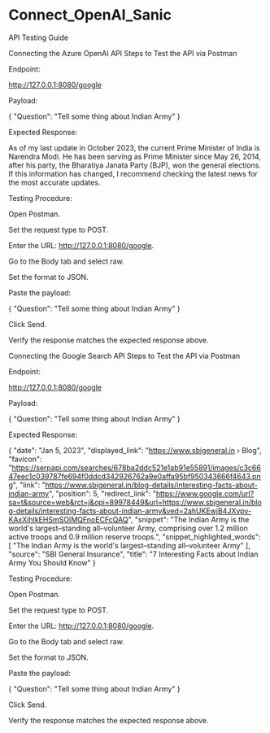 # Connect_OpenAI_Sanic

API Testing Guide

Connecting the Azure OpenAI API
Steps to Test the API via Postman

Endpoint:

http://127.0.0.1:8080/google

Payload:

{ "Question": "Tell some thing about Indian Army" }

Expected Response:

As of my last update in October 2023, the current Prime Minister of India is Narendra Modi. He has been serving as Prime Minister since May 26, 2014, after his party, the Bharatiya Janata Party (BJP), won the general elections. If this information has changed, I recommend checking the latest news for the most accurate updates.

Testing Procedure:

Open Postman.

Set the request type to POST.

Enter the URL: http://127.0.0.1:8080/google.

Go to the Body tab and select raw.

Set the format to JSON.

Paste the payload:

{ "Question": "Tell some thing about Indian Army" }

Click Send.

Verify the response matches the expected response above.

Connecting the Google Search API
Steps to Test the API via Postman

Endpoint:

http://127.0.0.1:8080/google

Payload:

{ "Question": "Tell some thing about Indian Army" }

Expected Response:

{ "date": "Jan 5, 2023", "displayed_link": "https://www.sbigeneral.in › Blog", "favicon": "https://serpapi.com/searches/678ba2ddc521e1ab91e55891/images/c3c6647eec1c039787fe694f0ddcd342926762a9e0affa95bf950343666f4643.png", "link": "https://www.sbigeneral.in/blog-details/interesting-facts-about-indian-army", "position": 5, "redirect_link": "https://www.google.com/url?sa=t&source=web&rct=j&opi=89978449&url=https://www.sbigeneral.in/blog-details/interesting-facts-about-indian-army&ved=2ahUKEwjB4JXvpv-KAxXjhIkEHSmSOIMQFnoECFcQAQ", "snippet": "The Indian Army is the world's largest–standing all–volunteer Army, comprising over 1.2 million active troops and 0.9 million reserve troops.", "snippet_highlighted_words": [ "The Indian Army is the world's largest–standing all–volunteer Army" ], "source": "SBI General Insurance", "title": "7 Interesting Facts about Indian Army You Should Know" }

Testing Procedure:

Open Postman.

Set the request type to POST.

Enter the URL: http://127.0.0.1:8080/google.

Go to the Body tab and select raw.

Set the format to JSON.

Paste the payload:

{ "Question": "Tell some thing about Indian Army" }

Click Send.

Verify the response matches the expected response above.